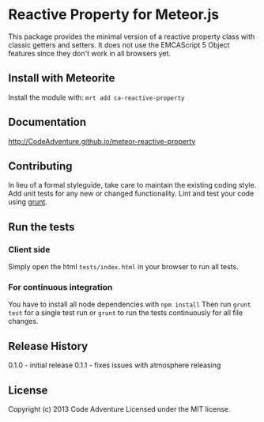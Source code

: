 # Reactive Property for Meteor.js

This package provides the minimal version of a reactive property class with classic getters and setters.
It does not use the EMCAScript 5 Object features since they don't work in all browsers yet.

## Install with Meteorite
Install the module with: `mrt add ca-reactive-property`

## Documentation
http://CodeAdventure.github.io/meteor-reactive-property

## Contributing
In lieu of a formal styleguide, take care to maintain the existing coding style. Add unit tests for any new or changed functionality. Lint and test your code using [grunt](https://github.com/gruntjs/grunt).

## Run the tests

### Client side
Simply open the html `tests/index.html` in your browser to run all tests.

### For continuous integration
You have to install all node dependencies with `npm install`
Then run `grunt test` for a single test run or `grunt` to run the tests
continuously for all file changes.

## Release History
0.1.0 - initial release
0.1.1 - fixes issues with atmosphere releasing

## License
Copyright (c) 2013 Code Adventure
Licensed under the MIT license.
